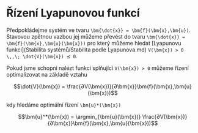 Řízení Lyapunovou funkcí
========================

Předpokládejme systém ve tvaru ``\bm{\dot{x}} = \bm{f}(\bm{x},\bm{u})``. Stavovou zpětnou vazbou jej můžeme převést do tvaru ``\bm{\dot{x}} = \bm{f}(\bm{x},\bm{u}(\bm{x}))`` pro který můžeme hledat [Lyapunovu funkci](Stabilita systémů/Stabilita podle Lyapunova.md) ``V(\bm{x}) ≻ 0 \,,\; \dot{V}(\bm{x}) ⪯ 0``.


Pokud jsme schopni nalézt funkci splňující ``V(\bm{x}) ≻ 0`` můžeme řízení optimalizovat na základě vztahu
```math
\dot{V}(\bm{x}) = \frac{∂V(\bm{x})}{∂\bm{x}}\bm{f}(\bm{x},\bm{u}(\bm{x}))
```
kdy hledáme optimální řízení ``\bm{u}*(\bm{x})``
```math
\bm{u}^*(\bm{x}) = \argmin_{\bm{u}(\bm{x})} \frac{∂V(\bm{x})}{∂\bm{x}}\bm{f}(\bm{x},\bm{u}(\bm{x}))
```